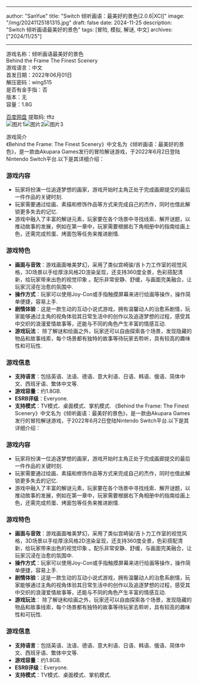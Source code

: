 
---
author: "SanYue"
title: "Switch 倾听画语：最美好的景色[2.0.6|XCI]"
image: "/img/20241125181315.jpg"
draft: false
date: 2024-11-25
description: "Switch 倾听画语最美好的景色"
tags: [冒险, 模拟, 解谜, 中文]
archives: ["2024/11/25"]

---

游戏名称：倾听画语最美好的景色   
Behind the Frame The Finest Scenery    
游戏语言：中文  
首发日期：2022年06月01日  
解压密码：wing515  
是否有金手指：否  
版本：无   
容量：1.8G

[百度网盘](https://pan.baidu.com/s/1F8D5Krzo1LbQgMjqVt-CnA) 提取码: tftz  
![图片1](/img/b1b93e.jpg)![图片2](/img/56fb70.jpg)![图片3](/img/b20996.jpg)  

游戏简介  
《Behind the Frame: The Finest Scenery》中文名为《倾听画语：最美好的景色》，是一款由Akupara Games发行的冒险解谜游戏，于2022年6月2日登陆Nintendo Switch平台.以下是其详细介绍：

### 游戏内容
- 玩家将扮演一位追逐梦想的画家，游戏开始时主角正处于完成画廊提交的最后一件作品的关键时刻.
- 玩家需要通过绘画、素描和修饰作品等方式来完成自己的杰作，同时也借此解锁更多失去的记忆.
- 游戏中融入了丰富的解谜元素，玩家要在各个场景中寻找线索、解开谜题，以推动故事的发展，例如在第一章中，玩家需要根据右下角相册中的指南给画上色，还需完成煎蛋、烤面包等任务来推进剧情.

### 游戏特色
- **画面与音效**：游戏画面唯美梦幻，采用了类似宫崎骏/吉卜力工作室的视觉风格，3D场景以手绘厚涂风格2D渲染呈现，还支持360度全景，色彩搭配清新，给玩家带来出色的视觉印象 。配乐非常安静、舒缓，与画面完美融合，让玩家沉浸在治愈的氛围中.
- **操作方式**：玩家可以使用Joy-Con或手指触摸屏幕来进行绘画等操作，操作简单便捷，容易上手.
- **剧情体验**：这是一款生动的互动小说式游戏，拥有温馨动人的治愈系剧情，玩家能够通过主角的视角体验其日常生活中的创作以及追逐梦想的过程，感受其中交织的浪漫爱情故事等，还能与不同的角色产生丰富的情感互动.
- **游戏玩法**： 除了解谜和绘画之外，玩家还可以自由探索各个场景，发现隐藏的物品和故事线索，每个场景都有独特的故事等待玩家去聆听，具有较高的趣味性和可玩性.

### 游戏信息
- **支持语言**：包括英语、法语、德语、意大利语、日语、韩语、俄语、简体中文、西班牙语、繁体中文等.
- **游戏容量**：约1.8GB.
- **ESRB评级**：Everyone.
- **支持模式**：TV模式、桌面模式、掌机模式.
 《Behind the Frame: The Finest Scenery》中文名为《倾听画语：最美好的景色》，是一款由Akupara Games发行的冒险解谜游戏，于2022年6月2日登陆Nintendo Switch平台.以下是其详细介绍：

### 游戏内容
- 玩家将扮演一位追逐梦想的画家，游戏开始时主角正处于完成画廊提交的最后一件作品的关键时刻.
- 玩家需要通过绘画、素描和修饰作品等方式来完成自己的杰作，同时也借此解锁更多失去的记忆.
- 游戏中融入了丰富的解谜元素，玩家要在各个场景中寻找线索、解开谜题，以推动故事的发展，例如在第一章中，玩家需要根据右下角相册中的指南给画上色，还需完成煎蛋、烤面包等任务来推进剧情.

### 游戏特色
- **画面与音效**：游戏画面唯美梦幻，采用了类似宫崎骏/吉卜力工作室的视觉风格，3D场景以手绘厚涂风格2D渲染呈现，还支持360度全景，色彩搭配清新，给玩家带来出色的视觉印象 。配乐非常安静、舒缓，与画面完美融合，让玩家沉浸在治愈的氛围中.
- **操作方式**：玩家可以使用Joy-Con或手指触摸屏幕来进行绘画等操作，操作简单便捷，容易上手.
- **剧情体验**：这是一款生动的互动小说式游戏，拥有温馨动人的治愈系剧情，玩家能够通过主角的视角体验其日常生活中的创作以及追逐梦想的过程，感受其中交织的浪漫爱情故事等，还能与不同的角色产生丰富的情感互动.
- **游戏玩法**： 除了解谜和绘画之外，玩家还可以自由探索各个场景，发现隐藏的物品和故事线索，每个场景都有独特的故事等待玩家去聆听，具有较高的趣味性和可玩性.

### 游戏信息
- **支持语言**：包括英语、法语、德语、意大利语、日语、韩语、俄语、简体中文、西班牙语、繁体中文等.
- **游戏容量**：约1.8GB.
- **ESRB评级**：Everyone.
- **支持模式**：TV模式、桌面模式、掌机模式.
 
